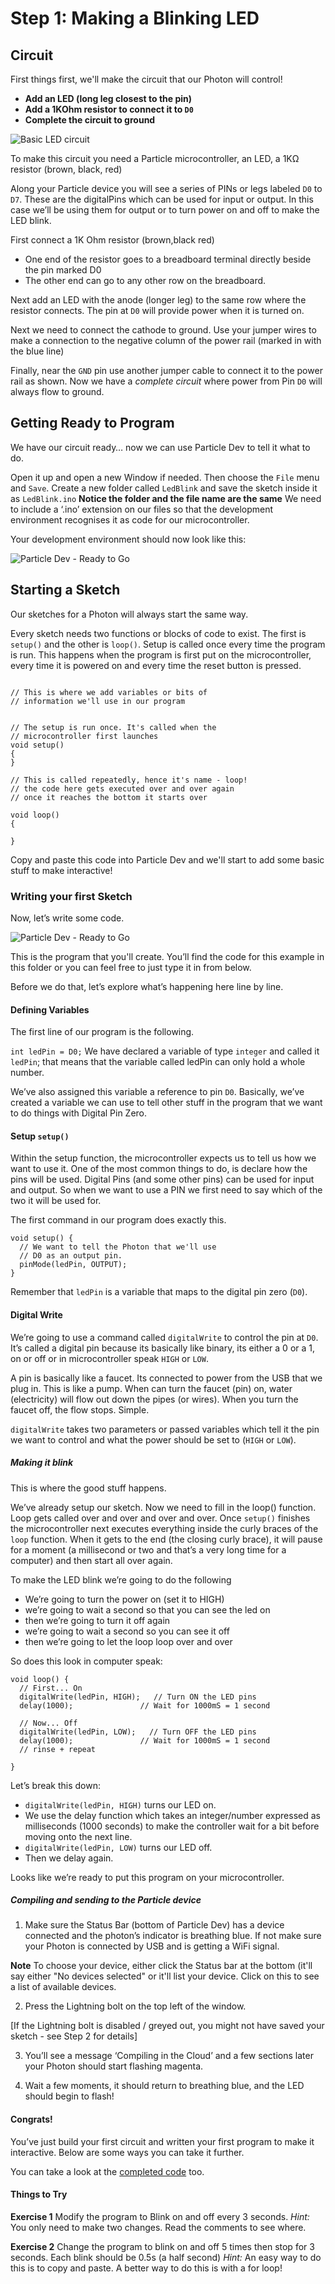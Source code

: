 
# Step 1: Making a Blinking LED

## Circuit

First things first, we'll make the circuit that our Photon will control!

- __Add an LED (long leg closest to the pin)__
- __Add a 1KOhm resistor to connect it to `D0`__
- __Complete the circuit to ground__

![Basic LED circuit](BasicLed_bb.jpg)

To make this circuit you need a Particle microcontroller, an LED, a 1KΩ resistor (brown, black, red)

Along your Particle device you will see a series of PINs or legs labeled `D0` to `D7`. These are the digitalPins which can be used for input or output. In this case we’ll be using them for output or to turn power on and off to make the LED blink.

First connect a 1K Ohm resistor (brown,black red)
- One end of the resistor goes to a breadboard terminal directly beside the pin marked D0 
- The other end can go to any other row on the breadboard. 

Next add an LED with the anode (longer leg) to the same row where the resistor connects. 
The pin at `D0` will provide power when it is turned on.

Next we need to connect the cathode to ground. Use your jumper wires to make a connection to the negative column of the power rail (marked in with the blue line)

Finally, near the `GND` pin use another jumper cable to connect it to the power rail as shown. Now we have a _complete circuit_ where power from Pin `D0` will always flow to ground.

## Getting Ready to Program

We have our circuit ready… now we can use Particle Dev to tell it what to do.

Open it up and open a new Window if needed. Then choose the `File` menu and `Save`. Create a new folder called `LedBlink` and save the sketch inside it as `LedBlink.ino`  __Notice the folder and the file name are the same__  We need to include a ‘.ino’ extension on our files so that the development environment recognises it as code for our microcontroller.

Your development environment should now look like this:

![Particle Dev - Ready to Go](first-sketch-2.png)


## Starting a Sketch

Our sketches for a Photon will always start the same way.

Every sketch needs two functions or blocks of code to exist. The first is `setup()` and the other is `loop()`. Setup is called once every time the program is run. This happens when the program is first put on the microcontroller, every time it is powered on and every time the reset button is pressed.

````

// This is where we add variables or bits of 
// information we'll use in our program


// The setup is run once. It's called when the 
// microcontroller first launches 
void setup()
{
}

// This is called repeatedly, hence it's name - loop!
// the code here gets executed over and over again
// once it reaches the bottom it starts over

void loop()
{

}

````

Copy and paste this code into Particle Dev and we'll start to add some basic stuff to make interactive!

### Writing your first Sketch

Now, let’s write some code.

![Particle Dev - Ready to Go](first-sketch-3.png)

This is the program that you'll create. You’ll find the code for this example in this folder or you can feel free to just type it in from below.

Before we do that, let’s explore what’s happening here line by line.

#### Defining Variables

The first line of our program is the following.

```int ledPin = D0;```
We have declared a variable of type `integer` and called it `ledPin`; that means that the variable called ledPin can only hold a whole number.

We’ve also assigned this variable a reference to pin `D0`. Basically, we’ve created a variable we can use to tell other stuff in the program that we want to do things with Digital Pin Zero.

#### Setup `setup()`

Within the setup function, the microcontroller expects us to tell us how we want to use it. One of the most common things to do, is declare how the pins will be used. Digital Pins (and some other pins) can be used for input and output. So when we want to use a PIN we first need to say which of the two it will be used for.

The first command in our program does exactly this.

````
void setup() {
  // We want to tell the Photon that we'll use
  // D0 as an output pin.
  pinMode(ledPin, OUTPUT);
}
````
Remember that `ledPin` is a variable that maps to the digital pin zero (`D0`).

#### Digital Write

We’re going to use a command called `digitalWrite` to control the pin at `D0`. It’s called a digital pin because its basically like binary, its either a 0 or a 1, on or off or in microcontroller speak `HIGH` or `LOW`.

A pin is basically like a faucet. Its connected to power from the USB that we plug in. This is like a pump. When can turn the faucet (pin) on, water (electricity) will flow out down the pipes (or wires). When you turn the faucet off, the flow stops. Simple.

`digitalWrite` takes two parameters or passed variables which tell it the pin we want to control and what the power should be set to (`HIGH` or `LOW`).

##### Making it blink

This is where the good stuff happens.

We’ve already setup our sketch. Now we need to fill in the loop() function. Loop gets called over and over and over and over. Once `setup()` finishes the microcontroller next executes everything inside the curly braces of the `loop` function. When it gets to the end (the closing curly brace), it will pause for a moment (a millisecond or two and that’s a very long time for a computer) and then start all over again.

To make the LED blink we’re going to do the following

- We’re going to turn the power on (set it to HIGH)
- we’re going to wait a second so that you can see the led on
- then we’re going to turn it off again
- we’re going to wait a second so you can see it off
- then we’re going to let the loop loop over and over

So does this look in computer speak:

````
void loop() {
  // First... On
  digitalWrite(ledPin, HIGH);   // Turn ON the LED pins
  delay(1000);               // Wait for 1000mS = 1 second

  // Now... Off
  digitalWrite(ledPin, LOW);   // Turn OFF the LED pins
  delay(1000);               // Wait for 1000mS = 1 second
  // rinse + repeat

}
````

Let’s break this down:

- `digitalWrite(ledPin, HIGH)` turns our LED on.
- We use the delay function which takes an integer/number expressed as milliseconds (1000 seconds) to make the controller wait for a bit before moving onto the next line.
- `digitalWrite(ledPin, LOW)` turns our LED off.
- Then we delay again.

Looks like we’re ready to put this program on your microcontroller.

##### Compiling and sending to the Particle device

1. Make sure the Status Bar (bottom of Particle Dev) has a device connected and the photon’s indicator is breathing blue. If not make sure your Photon is connected by USB and is getting a WiFi signal.

  __Note__ To choose your device, either click the Status bar at the bottom (it'll say either "No devices selected" or it'll list your device. Click on this to see a list of available devices. 

2. Press the Lightning bolt on the top left of the window.

  [If the Lightning bolt is disabled / greyed out, you might not have saved your sketch - see Step 2 for details]

3. You’ll see a message ‘Compiling in the Cloud’ and a few sections later your Photon should start flashing magenta.

4. Wait a few moments, it should return to breathing blue, and the LED should begin to flash!

#### Congrats! 

You’ve just build your first circuit and written your first program to make it interactive. Below are some ways you can take it further.

You can take a look at the [completed code](code-by-end/BasicLED.ino) too.


#### Things to Try 

__Exercise 1__
Modify the program to Blink on and off every 3 seconds.
_Hint:_ You only need to make two changes. Read the comments to see where.


__Exercise 2__
Change the program to blink on and off 5 times then stop for 3 seconds. Each blink should be 0.5s (a half second)
_Hint:_ An easy way to do this is to copy and paste. A better way to do this is with a for loop!





